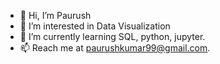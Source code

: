 - 👋 Hi, I’m Paurush
- 👀 I’m interested in Data Visualization
- 🌱 I’m currently learning SQL, python, jupyter.
- 📫 Reach me at paurushkumar99@gmail.com.

<!---
Paurush99/Paurush99 is a ✨ special ✨ repository because its `README.md` (this file) appears on your GitHub profile.
You can click the Preview link to take a look at your changes.
--->

